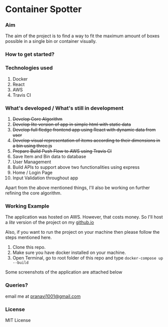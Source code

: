# Container Spotter


### Aim
The aim of the project is to find a way to fit the maximum amount of boxes possible in a single bin or container visually.

### How to get started?

### Technologies used

1. Docker
1. React
1. AWS
1. Travis CI

### What's developed / What's still in development

1. ~~Develop Core Algorithm~~
1. ~~Develop lite version of app in simple html with static data~~
1. ~~Develop full fledge frontend app using React with dynamic data from user~~
1. ~~Develop visual representation of items according to their dimensions in a bin using three.js~~
1. ~~Prepare Build Push Flow to AWS using Travis CI~~
1. Save Item and Bin data to database
1. User Management
1. Build APIs to support above two functionalities using express
1. Home / Login Page
1. Input Validation throughout app

Apart from the above mentioned things, I'll also be working on further refining the core algorithm.

### Working Example

The application was hosted on AWS. However, that costs money. So I'll host a *lite* version of the project on my [github.io](https://pranavj1001.github.io)

Also, if you want to run the project on your machine then please follow the steps mentioned here.

1. Clone this repo.
1. Make sure you have docker installed on your machine.
1. Open Terminal, go to root folder of this repo and type
```docker-compose up --build```

Some screenshots of the application are attached below

### Queries?

email me at pranavj1001@gmail.com

### License

MIT License
